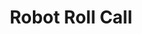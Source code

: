 ---
dateStart: 2017-08-05
dateEnd:
title: "Robot Roll Call"
venue: "WonderLab"
organizer: Lisel Record
credit:
city: Bloomington
state: IN
country: USA
pdfLink: 20170805-robot-roll-call.pdf
venueImages:
---